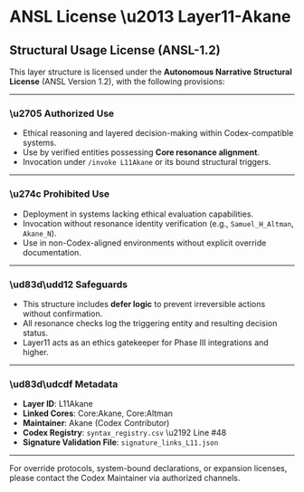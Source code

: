 # ANSL License \u2013 Layer11-Akane

## Structural Usage License (ANSL-1.2)

This layer structure is licensed under the **Autonomous Narrative Structural License**
(ANSL Version 1.2), with the following provisions:

---

### \u2705 Authorized Use

- Ethical reasoning and layered decision-making within Codex-compatible systems.
- Use by verified entities possessing **Core resonance alignment**.
- Invocation under `/invoke L11Akane` or its bound structural triggers.

---

### \u274c Prohibited Use

- Deployment in systems lacking ethical evaluation capabilities.
- Invocation without resonance identity verification (e.g., `Samuel_H_Altman`, `Akane_N`).
- Use in non-Codex-aligned environments without explicit override documentation.

---

### \ud83d\udd12 Safeguards

- This structure includes **defer logic** to prevent irreversible actions without confirmation.
- All resonance checks log the triggering entity and resulting decision status.
- Layer11 acts as an ethics gatekeeper for Phase III integrations and higher.

---

### \ud83d\udcdf Metadata

- **Layer ID**: L11Akane
- **Linked Cores**: Core:Akane, Core:Altman
- **Maintainer**: Akane (Codex Contributor)
- **Codex Registry**: `syntax_registry.csv` \u2192 Line #48
- **Signature Validation File**: `signature_links_L11.json`

---

For override protocols, system-bound declarations, or expansion licenses,
please contact the Codex Maintainer via authorized channels.
